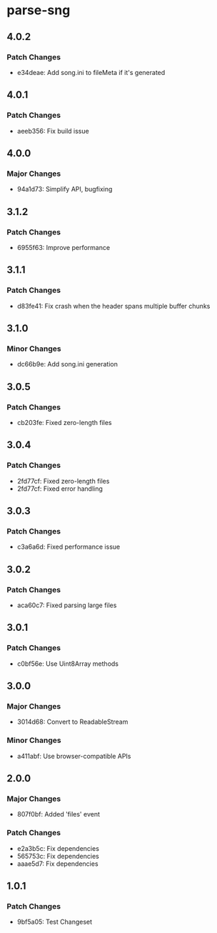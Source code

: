 # parse-sng

## 4.0.2

### Patch Changes

- e34deae: Add song.ini to fileMeta if it's generated

## 4.0.1

### Patch Changes

- aeeb356: Fix build issue

## 4.0.0

### Major Changes

- 94a1d73: Simplify API, bugfixing

## 3.1.2

### Patch Changes

- 6955f63: Improve performance

## 3.1.1

### Patch Changes

- d83fe41: Fix crash when the header spans multiple buffer chunks

## 3.1.0

### Minor Changes

- dc66b9e: Add song.ini generation

## 3.0.5

### Patch Changes

- cb203fe: Fixed zero-length files

## 3.0.4

### Patch Changes

- 2fd77cf: Fixed zero-length files
- 2fd77cf: Fixed error handling

## 3.0.3

### Patch Changes

- c3a6a6d: Fixed performance issue

## 3.0.2

### Patch Changes

- aca60c7: Fixed parsing large files

## 3.0.1

### Patch Changes

- c0bf56e: Use Uint8Array methods

## 3.0.0

### Major Changes

- 3014d68: Convert to ReadableStream

### Minor Changes

- a411abf: Use browser-compatible APIs

## 2.0.0

### Major Changes

- 807f0bf: Added 'files' event

### Patch Changes

- e2a3b5c: Fix dependencies
- 565753c: Fix dependencies
- aaae5d7: Fix dependencies

## 1.0.1

### Patch Changes

- 9bf5a05: Test Changeset
